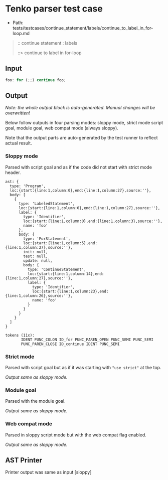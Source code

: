 # Tenko parser test case

- Path: tests/testcases/continue_statement/labels/continue_to_label_in_for-loop.md

> :: continue statement : labels
>
> ::> continue to label in for-loop

## Input

`````js
foo: for (;;) continue foo;
`````

## Output

_Note: the whole output block is auto-generated. Manual changes will be overwritten!_

Below follow outputs in four parsing modes: sloppy mode, strict mode script goal, module goal, web compat mode (always sloppy).

Note that the output parts are auto-generated by the test runner to reflect actual result.

### Sloppy mode

Parsed with script goal and as if the code did not start with strict mode header.

`````
ast: {
  type: 'Program',
  loc:{start:{line:1,column:0},end:{line:1,column:27},source:''},
  body: [
    {
      type: 'LabeledStatement',
      loc:{start:{line:1,column:0},end:{line:1,column:27},source:''},
      label: {
        type: 'Identifier',
        loc:{start:{line:1,column:0},end:{line:1,column:3},source:''},
        name: 'foo'
      },
      body: {
        type: 'ForStatement',
        loc:{start:{line:1,column:5},end:{line:1,column:27},source:''},
        init: null,
        test: null,
        update: null,
        body: {
          type: 'ContinueStatement',
          loc:{start:{line:1,column:14},end:{line:1,column:27},source:''},
          label: {
            type: 'Identifier',
            loc:{start:{line:1,column:23},end:{line:1,column:26},source:''},
            name: 'foo'
          }
        }
      }
    }
  ]
}

tokens (11x):
       IDENT PUNC_COLON ID_for PUNC_PAREN_OPEN PUNC_SEMI PUNC_SEMI
       PUNC_PAREN_CLOSE ID_continue IDENT PUNC_SEMI
`````

### Strict mode

Parsed with script goal but as if it was starting with `"use strict"` at the top.

_Output same as sloppy mode._

### Module goal

Parsed with the module goal.

_Output same as sloppy mode._

### Web compat mode

Parsed in sloppy script mode but with the web compat flag enabled.

_Output same as sloppy mode._

## AST Printer

Printer output was same as input [sloppy]
